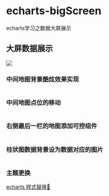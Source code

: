 # echarts-bigScreen
echarts学习之数据大屏展示
## 大屏数据展示
![](https://github.com/xinsuan/echarts-bigScreen/blob/main/demo-images/%E4%B8%AD%E9%97%B4%E5%9C%B0%E5%9B%BE%E8%83%8C%E6%99%AF%E9%85%B7%E7%82%AB%E5%8E%9F%E7%90%86.gif)
### 中间地图背景酷炫效果实现
![]()
### 中间地图点位的移动
![]()
### 右侧最后一栏的地图添加可控组件
![]()
### 柱状图数据背景设为数据对应的图片
![]()
### 主题更换
[echarts 样式替换🔗](https://echarts.apache.org/zh/theme-builder.html)
![]()
